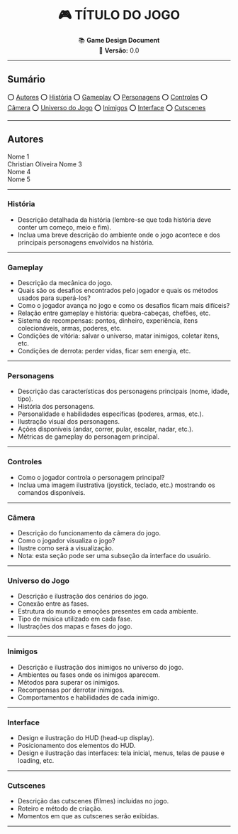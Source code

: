 <div align="center">

# :video_game: **TÍTULO DO JOGO**

:books: **Game Design Document**  
:bookmark: **Versão:** 0.0  

</div>

---

## **Sumário**
:o: [Autores](#autores)
:o: [História](#história)
:o: [Gameplay](#gameplay)
:o: [Personagens](#personagens)
:o: [Controles](#controles)
:o: [Câmera](#camera)
:o: [Universo do Jogo](#universo-do-Jogo)
:o: [Inimigos](#inimigos)
:o: [Interface](#interface)
:o: [Cutscenes](#cutscenes)

---

## **Autores**
 Nome 1  
 Christian Oliveira
 Nome 3  
 Nome 4  
 Nome 5  

---

### **História**
- Descrição detalhada da história (lembre-se que toda história deve conter um começo, meio e fim).  
- Inclua uma breve descrição do ambiente onde o jogo acontece e dos principais personagens envolvidos na história.  

---

### **Gameplay**
- Descrição da mecânica do jogo.  
- Quais são os desafios encontrados pelo jogador e quais os métodos usados para superá-los?  
- Como o jogador avança no jogo e como os desafios ficam mais difíceis?  
- Relação entre gameplay e história: quebra-cabeças, chefões, etc.  
- Sistema de recompensas: pontos, dinheiro, experiência, itens colecionáveis, armas, poderes, etc.  
- Condições de vitória: salvar o universo, matar inimigos, coletar itens, etc.  
- Condições de derrota: perder vidas, ficar sem energia, etc.  

---

### **Personagens**
- Descrição das características dos personagens principais (nome, idade, tipo).  
- História dos personagens.  
- Personalidade e habilidades específicas (poderes, armas, etc.).  
- Ilustração visual dos personagens.  
- Ações disponíveis (andar, correr, pular, escalar, nadar, etc.).  
- Métricas de gameplay do personagem principal.  

---

### **Controles**
- Como o jogador controla o personagem principal?  
- Inclua uma imagem ilustrativa (joystick, teclado, etc.) mostrando os comandos disponíveis.  

---

### Câmera
- Descrição do funcionamento da câmera do jogo.  
- Como o jogador visualiza o jogo?  
- Ilustre como será a visualização.  
- Nota: esta seção pode ser uma subseção da interface do usuário.  

---

### **Universo do Jogo**
- Descrição e ilustração dos cenários do jogo.  
- Conexão entre as fases.  
- Estrutura do mundo e emoções presentes em cada ambiente.  
- Tipo de música utilizado em cada fase.  
- Ilustrações dos mapas e fases do jogo.  

---

### **Inimigos**
- Descrição e ilustração dos inimigos no universo do jogo.  
- Ambientes ou fases onde os inimigos aparecem.  
- Métodos para superar os inimigos.  
- Recompensas por derrotar inimigos.  
- Comportamentos e habilidades de cada inimigo.  

---

### **Interface**
- Design e ilustração do HUD (head-up display).  
- Posicionamento dos elementos do HUD.  
- Design e ilustração das interfaces: tela inicial, menus, telas de pause e loading, etc.  

---

### **Cutscenes**
- Descrição das cutscenes (filmes) incluídas no jogo.  
- Roteiro e método de criação.  
- Momentos em que as cutscenes serão exibidas.  

---